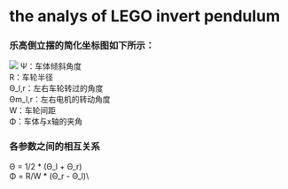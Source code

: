 # the analys of LEGO invert pendulum
### 乐高倒立摆的简化坐标图如下所示：
![](e://workspace/git_program/LEGO_invert_pendulum/image/invert_pendulum.png)
Ψ：车体倾斜角度\
R：车轮半径\
Θ_l,r：左右车轮转过的角度\
Θm_l,r：左右电机的转动角度\
W：车轮间距\
Φ：车体与x轴的夹角
### 各参数之间的相互关系
Θ = 1/2 * (Θ_l + Θ_r)\
Φ = R/W * (Θ_r - Θ_l)\


